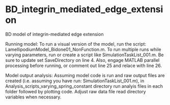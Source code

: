 # BD_integrin_mediated_edge_extension
BD model of integrin-mediated edge extension

Running model:
  To run a visual version of the model, run the script: LamellipodiumModel_Bidone01_NonFunction.m.
  To run multiple runs while varying parameters, run or create a script like SimulationTaskList_001.m. 
  Be sure to update set SaveDirectory on line 4.
  Also, engage MATLAB parallel processing before running, or comment out line 25 and relace with line 26.

Model output analysis:
  Assuming model code is run and raw output files are created (i.e. assuming you have run: SimulationTaskList_001.m),
  in Analysis_scripts_varying_spring_constant directory run analyis files in each folder followed by plotting code.
  Adjust raw data file read directory variables when necessary.
  
  
